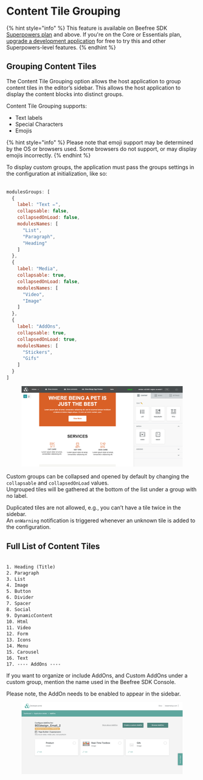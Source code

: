 # Content Tile Grouping

{% hint style="info" %}
This feature is available on Beefree SDK [Superpowers plan](https://dam.beefree.io/pluginpricing) and above. If you're on the Core or Essentials plan, [upgrade a development application](../getting-started/development-applications.md) for free to try this and other Superpowers-level features.
{% endhint %}

## Grouping Content Tiles <a href="#grouping-content-tiles" id="grouping-content-tiles"></a>

The Content Tile Grouping option allows the host application to group content tiles in the editor’s sidebar. This allows the host application to display the content blocks into distinct groups.

Content Tile Grouping supports:

* Text labels
* Special Characters
* Emojis

{% hint style="info" %}
Please note that emoji support may be determined by the OS or browsers used. Some browsers do not support, or may display emojis incorrectly.
{% endhint %}

To display custom groups, the application must pass the groups settings in the configuration at initialization, like so:

```javascript

modulesGroups: [
  {
    label: "Text ✏️",
    collapsable: false,
    collapsedOnLoad: false,
    modulesNames: [
      "List",
      "Paragraph",
      "Heading"
    ]
  },
  {
    label: "Media",
    collapsable: true,
    collapsedOnLoad: false,
    modulesNames: [
      "Video",
      "Image"
    ]
  },
  {
    label: "AddOns",
    collapsable: true,
    collapsedOnLoad: true,
    modulesNames: [
      "Stickers",
      "Gifs"
    ]
  }
]

```

<figure><img src="../.gitbook/assets/Screenshot-2022-09-29-at-12.40.43.png" alt=""><figcaption></figcaption></figure>

Custom groups can be collapsed and opened by default by changing the `collapsable` and `collapsedOnLoad` values.\
Ungrouped tiles will be gathered at the bottom of the list under a group with no label.

Duplicated tiles are not allowed, e.g., you can’t have a tile twice in the sidebar.\
An `onWarning` notification is triggered whenever an unknown tile is added to the configuration.

## Full List of Content Tiles <a href="#full-list-of-content-tiles" id="full-list-of-content-tiles"></a>

```

1. Heading (Title)
2. Paragraph
3. List
4. Image
5. Button
6. Divider
7. Spacer
8. Social
9. DynamicContent
10. Html
11. Video
12. Form
13. Icons
14. Menu
15. Carousel
16. Text
17. ---- AddOns ----

```

If you want to organize or include AddOns, and Custom AddOns under a custom group, mention the name used in the Beefree SDK Console.

Please note, the AddOn needs to be enabled to appear in the sidebar.

<figure><img src="../.gitbook/assets/2Screenshot-2022-09-29-at-13.56.41.png" alt=""><figcaption></figcaption></figure>

